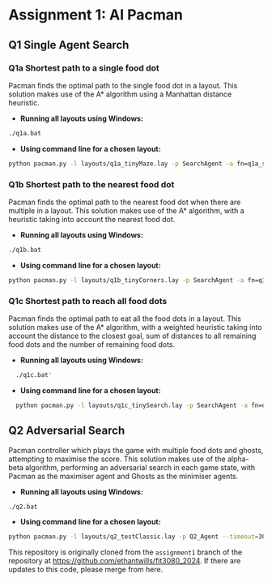# Assignment 1: AI Pacman

## Q1 Single Agent Search
### Q1a Shortest path to a single food dot
Pacman finds the optimal path to the single food dot in a layout.
This solution makes use of the A* algorithm using a Manhattan distance heuristic.
- **Running all layouts using Windows:**
```bash
./q1a.bat
```
- **Using command line for a chosen layout:**
```bash
python pacman.py -l layouts/q1a_tinyMaze.lay -p SearchAgent -a fn=q1a_solver,prob=q1a_problem --timeout=1
```

### Q1b Shortest path to the nearest food dot
Pacman finds the optimal path to the nearest food dot when there are multiple in a layout.
This solution makes use of the A* algorithm, with a heuristic taking into account the nearest food dot.
- **Running all layouts using Windows:**
```bash
./q1b.bat
```
- **Using command line for a chosen layout:**
```bash
python pacman.py -l layouts/q1b_tinyCorners.lay -p SearchAgent -a fn=q1b_solver,prob=q1b_problem --timeout=5
```

### Q1c Shortest path to reach all food dots
Pacman finds the optimal path to eat all the food dots in a layout.
This solution makes use of the A* algorithm, with a weighted heuristic taking into account the distance to the closest goal, sum of distances to all remaining food dots and the number of remaining food dots.
- **Running all layouts using Windows:**
```bash
  ./q1c.bat'
```
- **Using command line for a chosen layout:**
```bash
  python pacman.py -l layouts/q1c_tinySearch.lay -p SearchAgent -a fn=q1c_solver,prob=q1c_problem --timeout=10
```

## Q2 Adversarial Search
Pacman controller which plays the game with multiple food dots and ghosts, attempting to maximise the score.
This solution makes use of the alpha-beta algorithm, performing an adversarial search in each game state, with Pacman as the maximiser agent and Ghosts as the minimiser agents.
- **Running all layouts using Windows:**
```bash
./q2.bat
```
- **Using command line for a chosen layout:**
```bash
python pacman.py -l layouts/q2_testClassic.lay -p Q2_Agent --timeout=30
```

This repository is originally cloned from the `assignment1` branch of the repository at <https://github.com/ethantwills/fit3080_2024>. If there are updates to this code, please merge from here.

